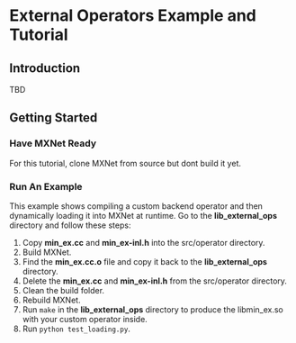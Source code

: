 <!--- Licensed to the Apache Software Foundation (ASF) under one -->
<!--- or more contributor license agreements.  See the NOTICE file -->
<!--- distributed with this work for additional information -->
<!--- regarding copyright ownership.  The ASF licenses this file -->
<!--- to you under the Apache License, Version 2.0 (the -->
<!--- "License"); you may not use this file except in compliance -->
<!--- with the License.  You may obtain a copy of the License at -->

<!---   http://www.apache.org/licenses/LICENSE-2.0 -->

<!--- Unless required by applicable law or agreed to in writing, -->
<!--- software distributed under the License is distributed on an -->
<!--- "AS IS" BASIS, WITHOUT WARRANTIES OR CONDITIONS OF ANY -->
<!--- KIND, either express or implied.  See the License for the -->
<!--- specific language governing permissions and limitations -->
<!--- under the License. -->

External Operators Example and Tutorial
=======================================

## Introduction

TBD

## Getting Started

### Have MXNet Ready

For this tutorial, clone MXNet from source but dont build it yet.

### Run An Example

This example shows compiling a custom backend operator and then dynamically loading it into MXNet at runtime. Go to the **lib_external_ops** directory and follow these steps:

1. Copy **min_ex.cc** and **min_ex-inl.h** into the src/operator directory.
2. Build MXNet.
3. Find the **min_ex.cc.o** file and copy it back to the **lib_external_ops** directory.
4. Delete the **min_ex.cc** and **min_ex-inl.h** from the src/operator directory.
5. Clean the build folder.
6. Rebuild MXNet.
7. Run `make` in the **lib_external_ops** directory to produce the libmin_ex.so with your custom operator inside.
8. Run `python test_loading.py`.